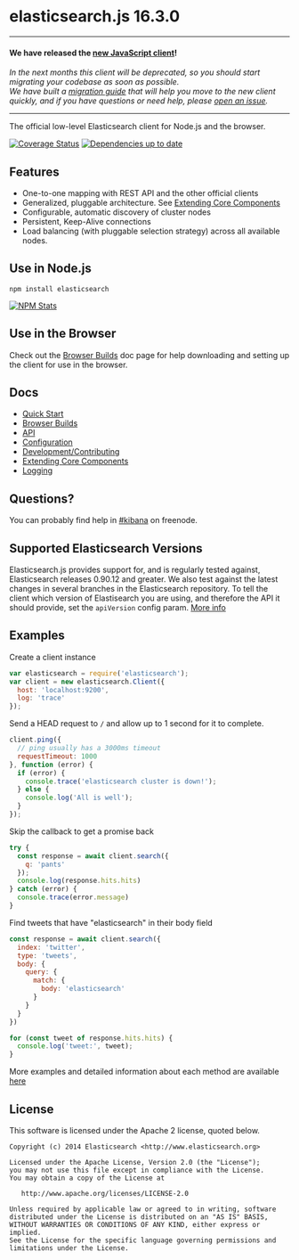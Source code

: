 # elasticsearch.js 16.3.0

---

#### We have released the [new JavaScript client](https://www.elastic.co/blog/new-elasticsearch-javascript-client-released)!
*In the next months this client will be deprecated, so you should start migrating your codebase as soon as possible.<br/>
We have built a [migration guide](https://www.elastic.co/guide/en/elasticsearch/client/javascript-api/current/breaking-changes.html) that will help you move to the new client quickly, and if you have questions or need help, please [open an issue](https://github.com/elastic/elasticsearch-js/issues/new/choose).*

---

The official low-level Elasticsearch client for Node.js and the browser.

[![Coverage Status](http://img.shields.io/coveralls/elastic/elasticsearch-js/master.svg?style=flat-square)](https://coveralls.io/r/elastic/elasticsearch-js?branch=master)
[![Dependencies up to date](http://img.shields.io/david/elastic/elasticsearch-js.svg?style=flat-square)](https://david-dm.org/elastic/elasticsearch-js)

## Features

 - One-to-one mapping with REST API and the other official clients
 - Generalized, pluggable architecture. See [Extending Core Components](https://www.elastic.co/guide/en/elasticsearch/client/javascript-api/16.x/extending_core_components.html)
 - Configurable, automatic discovery of cluster nodes
 - Persistent, Keep-Alive connections
 - Load balancing (with pluggable selection strategy) across all available nodes.

## Use in Node.js

```
npm install elasticsearch
```

[![NPM Stats](https://nodei.co/npm/elasticsearch.png?downloads=true)](https://npmjs.org/package/elasticsearch)

## Use in the Browser

Check out the [Browser Builds](https://www.elastic.co/guide/en/elasticsearch/client/javascript-api/16.x/browser-builds.html) doc page for help downloading and setting up the client for use in the browser.

## Docs
 - [Quick Start](https://www.elastic.co/guide/en/elasticsearch/client/javascript-api/16.x/quick-start.html)
 - [Browser Builds](https://www.elastic.co/guide/en/elasticsearch/client/javascript-api/16.x/browser-builds.html)
 - [API](https://www.elastic.co/guide/en/elasticsearch/client/javascript-api/16.x/api-reference.html)
 - [Configuration](https://www.elastic.co/guide/en/elasticsearch/client/javascript-api/16.x/configuration.html)
 - [Development/Contributing](https://www.elastic.co/guide/en/elasticsearch/client/javascript-api/16.x/contributing.html)
 - [Extending Core Components](https://www.elastic.co/guide/en/elasticsearch/client/javascript-api/16.x/extending_core_components.html)
 - [Logging](https://www.elastic.co/guide/en/elasticsearch/client/javascript-api/16.x/logging.html)


## Questions?
You can probably find help in [#kibana](https://kiwiirc.com/client/irc.freenode.net/?#kibana) on freenode.


## Supported Elasticsearch Versions

Elasticsearch.js provides support for, and is regularly tested against, Elasticsearch releases 0.90.12 and greater. We also test against the latest changes in several branches in the Elasticsearch repository. To tell the client which version of Elastisearch you are using, and therefore the API it should provide, set the `apiVersion` config param. [More info](https://www.elastic.co/guide/en/elasticsearch/client/javascript-api/16.x/configuration.html#config-options)

## Examples

Create a client instance
```js
var elasticsearch = require('elasticsearch');
var client = new elasticsearch.Client({
  host: 'localhost:9200',
  log: 'trace'
});
```

Send a HEAD request to `/` and allow up to 1 second for it to complete.
```js
client.ping({
  // ping usually has a 3000ms timeout
  requestTimeout: 1000
}, function (error) {
  if (error) {
    console.trace('elasticsearch cluster is down!');
  } else {
    console.log('All is well');
  }
});
```

Skip the callback to get a promise back
```js
try {
  const response = await client.search({
    q: 'pants'
  });
  console.log(response.hits.hits)
} catch (error) {
  console.trace(error.message)
}
```

Find tweets that have "elasticsearch" in their body field
```js
const response = await client.search({
  index: 'twitter',
  type: 'tweets',
  body: {
    query: {
      match: {
        body: 'elasticsearch'
      }
    }
  }
})

for (const tweet of response.hits.hits) {
  console.log('tweet:', tweet);
}
```

More examples and detailed information about each method are available [here](https://www.elastic.co/guide/en/elasticsearch/client/javascript-api/16.x/index.html)

## License

This software is licensed under the Apache 2 license, quoted below.

    Copyright (c) 2014 Elasticsearch <http://www.elasticsearch.org>

    Licensed under the Apache License, Version 2.0 (the "License");
    you may not use this file except in compliance with the License.
    You may obtain a copy of the License at

       http://www.apache.org/licenses/LICENSE-2.0

    Unless required by applicable law or agreed to in writing, software
    distributed under the License is distributed on an "AS IS" BASIS,
    WITHOUT WARRANTIES OR CONDITIONS OF ANY KIND, either express or implied.
    See the License for the specific language governing permissions and
    limitations under the License.
